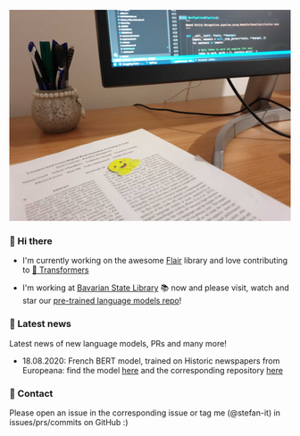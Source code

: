 [![Header](profile_header.jpg "Header")](https://schweter.ml/)

### 👋 Hi there

* I'm currently working on the awesome [Flair](https://github.com/flairNLP/flair)
  library and love contributing to [🤗 Transformers](https://github.com/huggingface/transformers)

* I'm working at [Bavarian State Library](https://github.com/dbmdz) 📚 now and please
  visit, watch and star our [pre-trained language models repo](https://github.com/dbmdz/berts)!

### 📰 Latest news

Latest news of new language models, PRs and many more!

* 18.08.2020: French BERT model, trained on Historic newspapers from Europeana:
  find the model [here](https://huggingface.co/dbmdz/bert-base-french-europeana-cased)
  and the corresponding repository [here](https://github.com/stefan-it/europeana-bert)

### 💬 Contact

Please open an issue in the corresponding issue or tag me (@stefan-it) in
issues/prs/commits on GitHub :)

